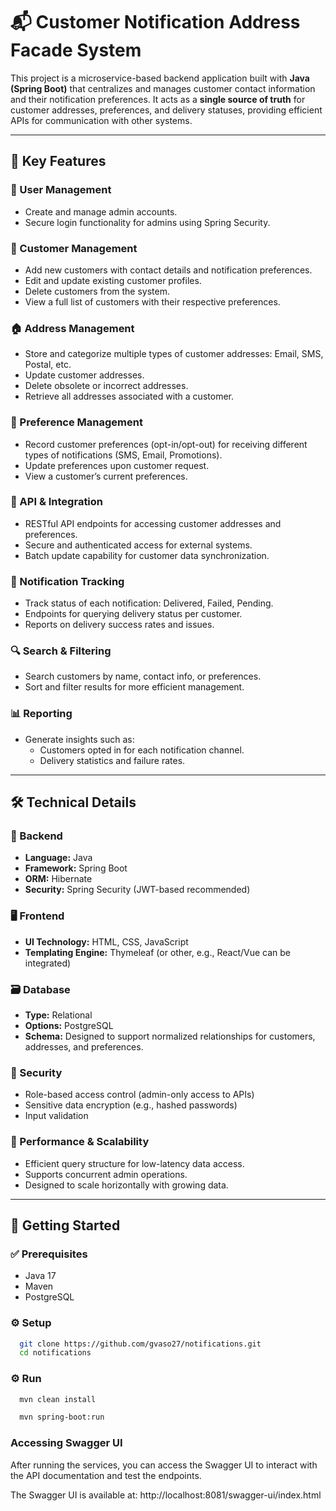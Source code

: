 # 📬 Customer Notification Address Facade System

This project is a microservice-based backend application built with **Java (Spring Boot)** that centralizes and manages customer contact information and their notification preferences. It acts as a **single source of truth** for customer addresses, preferences, and delivery statuses, providing efficient APIs for communication with other systems.

---

## 🧩 Key Features

### 👤 User Management
- Create and manage admin accounts.
- Secure login functionality for admins using Spring Security.

### 👥 Customer Management
- Add new customers with contact details and notification preferences.
- Edit and update existing customer profiles.
- Delete customers from the system.
- View a full list of customers with their respective preferences.

### 🏠 Address Management
- Store and categorize multiple types of customer addresses: Email, SMS, Postal, etc.
- Update customer addresses.
- Delete obsolete or incorrect addresses.
- Retrieve all addresses associated with a customer.

### 📢 Preference Management
- Record customer preferences (opt-in/opt-out) for receiving different types of notifications (SMS, Email, Promotions).
- Update preferences upon customer request.
- View a customer’s current preferences.

### 🔌 API & Integration
- RESTful API endpoints for accessing customer addresses and preferences.
- Secure and authenticated access for external systems.
- Batch update capability for customer data synchronization.

### 🔔 Notification Tracking
- Track status of each notification: Delivered, Failed, Pending.
- Endpoints for querying delivery status per customer.
- Reports on delivery success rates and issues.

### 🔍 Search & Filtering
- Search customers by name, contact info, or preferences.
- Sort and filter results for more efficient management.

### 📊 Reporting
- Generate insights such as:
    - Customers opted in for each notification channel.
    - Delivery statistics and failure rates.

---

## 🛠️ Technical Details

### 🧱 Backend
- **Language:** Java
- **Framework:** Spring Boot
- **ORM:** Hibernate
- **Security:** Spring Security (JWT-based recommended)

### 🖥️ Frontend
- **UI Technology:** HTML, CSS, JavaScript
- **Templating Engine:** Thymeleaf (or other, e.g., React/Vue can be integrated)

### 🗃️ Database
- **Type:** Relational
- **Options:** PostgreSQL
- **Schema:** Designed to support normalized relationships for customers, addresses, and preferences.

### 🔐 Security
- Role-based access control (admin-only access to APIs)
- Sensitive data encryption (e.g., hashed passwords)
- Input validation

### 🚀 Performance & Scalability
- Efficient query structure for low-latency data access.
- Supports concurrent admin operations.
- Designed to scale horizontally with growing data.

---

## 🚀 Getting Started

### ✅ Prerequisites
- Java 17
- Maven
- PostgreSQL

### ⚙️ Setup

```bash
  git clone https://github.com/gvaso27/notifications.git
  cd notifications
```

### ⚙️ Run
```bash
  mvn clean install
```

```bash
  mvn spring-boot:run
```


### Accessing Swagger UI

After running the services, you can access the Swagger UI to interact with the API documentation and test the endpoints.

The Swagger UI is available at: http://localhost:8081/swagger-ui/index.html